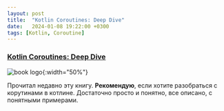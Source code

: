 ```yaml
---
layout: post
title:  "Kotlin Coroutines: Deep Dive"
date:   2024-01-08 19:22:00 +0300
tags: [Kotlin, Coroutine]
---
```


### [Kotlin Coroutines: Deep Dive](https://kt.academy/book/coroutines)
![book logo](https://kt.academy/images/kotlin_coroutines_cover.png){:width="50%"}

Прочитал недавно эту книгу. **Рекомендую**, если хотите разобраться с корутинами в котлине. 
Достаточно просто и понятно, все описано, с понятными примерами.